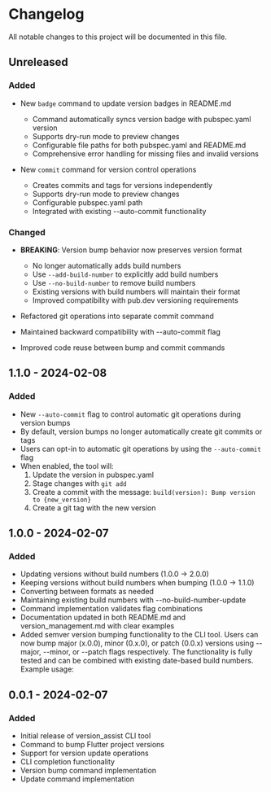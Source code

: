 # Changelog

All notable changes to this project will be documented in this file.

## Unreleased

### Added

- New `badge` command to update version badges in README.md
  - Command automatically syncs version badge with pubspec.yaml version
  - Supports dry-run mode to preview changes
  - Configurable file paths for both pubspec.yaml and README.md
  - Comprehensive error handling for missing files and invalid versions

- New `commit` command for version control operations
  - Creates commits and tags for versions independently
  - Supports dry-run mode to preview changes
  - Configurable pubspec.yaml path
  - Integrated with existing --auto-commit functionality

### Changed

- **BREAKING**: Version bump behavior now preserves version format
  - No longer automatically adds build numbers
  - Use `--add-build-number` to explicitly add build numbers
  - Use `--no-build-number` to remove build numbers
  - Existing versions with build numbers will maintain their format
  - Improved compatibility with pub.dev versioning requirements

- Refactored git operations into separate commit command
- Maintained backward compatibility with --auto-commit flag
- Improved code reuse between bump and commit commands

## 1.1.0 - 2024-02-08

### Added

- New `--auto-commit` flag to control automatic git operations during version bumps
- By default, version bumps no longer automatically create git commits or tags
- Users can opt-in to automatic git operations by using the `--auto-commit` flag
- When enabled, the tool will:
  1. Update the version in pubspec.yaml
  2. Stage changes with `git add`
  3. Create a commit with the message: `build(version): Bump version to {new_version}`
  4. Create a git tag with the new version

## 1.0.0 - 2024-02-07

### Added

- Updating versions without build numbers (1.0.0 -> 2.0.0)
- Keeping versions without build numbers when bumping (1.0.0 -> 1.1.0)
- Converting between formats as needed
- Maintaining existing build numbers with --no-build-number-update
- Command implementation validates flag combinations
- Documentation updated in both README.md and version_management.md with clear examples
- Added semver version bumping functionality to the CLI tool. Users can now bump major (x.0.0), minor (0.x.0), or patch (0.0.x) versions using --major, --minor, or --patch flags respectively. The functionality is fully tested and can be combined with existing date-based build numbers. Example usage:

## 0.0.1 - 2024-02-07

### Added

- Initial release of version_assist CLI tool
- Command to bump Flutter project versions
- Support for version update operations
- CLI completion functionality
- Version bump command implementation
- Update command implementation
